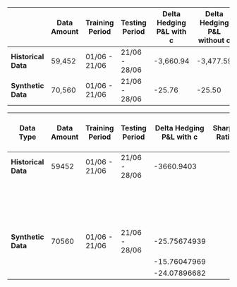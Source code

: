 |                   | Data Amount | Training Period     | Testing Period     | Delta Hedging P&L with c | Delta Hedging P&L without c | DRL Training Data Amount | DRL P&L        |
|-------------------|-------------|---------------------|--------------------|--------------------------|-----------------------------|--------------------------|----------------|
| **Historical Data** | 59,452      | 01/06 - 21/06       | 21/06 - 28/06      | -3,660.94              | -3,477.59                   | 45,166                   | 58,829.64   |
| **Synthetic Data** | 70,560      | 01/06 - 21/06       | 21/06 - 28/06      | -25.76             | -25.50                | 45,166                   | 574.27    |

| Data Type        | Data Amount | Training Period | Testing Period | Delta Hedging P&L with c | Sharpe Ratio | Delta Hedging P&L without c | Sharpe Ratio | DRL Training Data Amount | DRL P&L       | Sharpe Ratio |
|------------------|-------------|-----------------|----------------|--------------------------|--------------|-----------------------------|--------------|---------------------------|---------------|--------------|
| **Historical Data**  | 59452       | 01/06 - 21/06   | 21/06 - 28/06  | -3660.9403               |              | -3477.59                    |              | 45166                     | 58829.64346   |              |
|                  |             |                 |                |                          |              |                             |              |                           | -2016.04718   |              |
|                  |             |                 |                |                          |              |                             |              |                           | -72357.55037  |              |
|                  |             |                 |                |                          |              |                             |              |                           | 93039.0315    |              |
|                  |             |                 |                |                          |              |                             |              |                           | -2439.45      |              |
| **Synthetic Data**   | 70560       | 01/06 - 21/06   | 21/06 - 28/06  | -25.75674939             |              | -25.50173206                |              | 45166                     | 574.2683679   |              |
|                  |             |                 |                | -15.76047969             |              | -15.60443533                |              |                           | 23.61393472   |              |
|                  |             |                 |                | -24.07896682             |              | -23.84056121                |              |                           |               |              |
